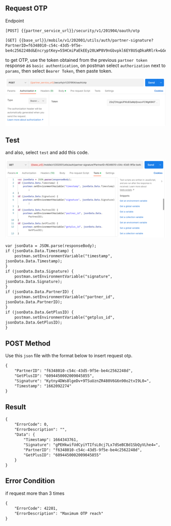 ## Request OTP

Endpoint
````
[POST] {{partner_service_url}}/security/v1/201904/oauth/otp 
````
````
[GET] {{base_url}}/mobile/v1/202001/utils/auth/partner-signature?PartnerID=f6348010-c54c-43d5-9f5e-be4c2562248d&EncryptKey=55HCmiPaEkEEy20LWP8V9nGbvpkl6EY8USqDkaRRlrk=&GetPlusID=6094450002009045855
````
to get OTP, use the token obtained from the previous ``partner token`` response as ``basic authentication``, on postman select ``authorization`` next to ``params``, then select ``Bearer Token``, then paste token.

![basic_auth_getplus](img/basic_auth_getplus.png)

## Test 
and also, select ``test`` and add this code.

![basic_auth_getplus](img/testrequestotp.png)

````
var jsonData = JSON.parse(responseBody);
if (jsonData.Data.Timestamp) {
    postman.setEnvironmentVariable("timestamp", jsonData.Data.Timestamp);
}
if (jsonData.Data.Signature) {
    postman.setEnvironmentVariable("signature", jsonData.Data.Signature);
}
if (jsonData.Data.PartnerID) {
    postman.setEnvironmentVariable("partner_id", jsonData.Data.PartnerID);
}
if (jsonData.Data.GetPlusID) {
    postman.setEnvironmentVariable("getplus_id", jsonData.Data.GetPlusID);
}
````

## POST Method
Use this ``json`` file with the format below to insert request otp.
````
{
    "PartnerID": "f6348010-c54c-43d5-9f5e-be4c2562248d",
    "GetPlusID": "6094450002009045855",
    "Signature": "Kytny4DWs8lgeDv+9TSuUznZR480V6G6n90o2tvI9L0=",
    "Timestamp": "1662092274"
}
````
## Result
````
{
    "ErrorCode": 0,
    "ErrorDescription": "",
    "Data": {
        "Timestamp": 1664343761,
        "Signature": "gPEHkwifUdCyiYTIfsL0cj7Lx7dSeBCBd1SbQyVLhe4=",
        "PartnerID": "f6348010-c54c-43d5-9f5e-be4c2562248d",
        "GetPlusID": "6094450002009045855"
    }
}
````
## Error Condition
if request more than 3 times
````
{
    "ErrorCode": 42201,
    "ErrorDescription": "Maximum OTP reach"
}
````